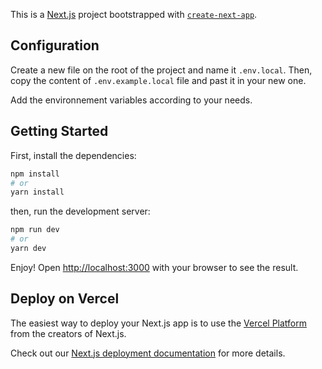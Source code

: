 This is a [Next.js](https://nextjs.org/) project bootstrapped with [`create-next-app`](https://github.com/vercel/next.js/tree/canary/packages/create-next-app).

## Configuration

Create a new file on the root of the project and name it `.env.local`. Then, copy the content of `.env.example.local` file and past it in your new one.

Add the environnement variables according to your needs.

## Getting Started

First, install the dependencies:

```bash
npm install
# or
yarn install
```

then, run the development server:

```bash
npm run dev
# or
yarn dev
```

Enjoy! Open [http://localhost:3000](http://localhost:3000) with your browser to see the result.

## Deploy on Vercel

The easiest way to deploy your Next.js app is to use the [Vercel Platform](https://vercel.com/new?utm_medium=default-template&filter=next.js&utm_source=create-next-app&utm_campaign=create-next-app-readme) from the creators of Next.js.

Check out our [Next.js deployment documentation](https://nextjs.org/docs/deployment) for more details.
